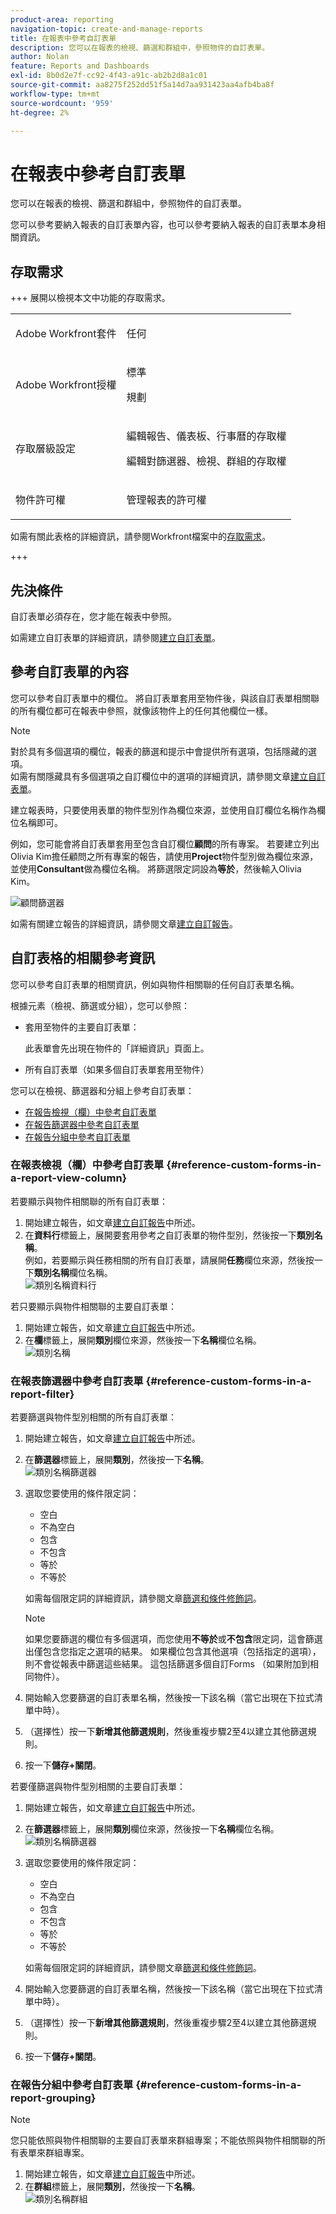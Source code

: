 ```yaml
---
product-area: reporting
navigation-topic: create-and-manage-reports
title: 在報表中參考自訂表單
description: 您可以在報表的檢視、篩選和群組中，參照物件的自訂表單。
author: Nolan
feature: Reports and Dashboards
exl-id: 8b0d2e7f-cc92-4f43-a91c-ab2b2d8a1c01
source-git-commit: aa8275f252dd51f5a14d7aa931423aa4afb4ba8f
workflow-type: tm+mt
source-wordcount: '959'
ht-degree: 2%

---
```


# 在報表中參考自訂表單

<!-- Audited: 11/2024 -->

您可以在報表的檢視、篩選和群組中，參照物件的自訂表單。

您可以參考要納入報表的自訂表單內容，也可以參考要納入報表的自訂表單本身相關資訊。

## 存取需求

+++ 展開以檢視本文中功能的存取需求。 

<table style="table-layout:auto"> 
 <col> 
 <col> 
 <tbody> 
  <tr> 
   <td role="rowheader">Adobe Workfront套件</td> 
   <td> <p>任何</p> </td> 
  </tr> 
  <tr> 
   <td role="rowheader">Adobe Workfront授權</td> 
   <td> 
      <p>標準</p>
      <p>規劃</p>
   </td>
  </tr> 
  <tr> 
   <td role="rowheader">存取層級設定</td> 
   <td> <p>編輯報告、儀表板、行事曆的存取權</p> <p>編輯對篩選器、檢視、群組的存取權</p></td> 
  </tr> 
  <tr> 
   <td role="rowheader">物件許可權</td> 
   <td> <p>管理報表的許可權</p></td> 
  </tr> 
 </tbody> 
</table>

如需有關此表格的詳細資訊，請參閱Workfront檔案中的[存取需求](/help/quicksilver/administration-and-setup/add-users/access-levels-and-object-permissions/access-level-requirements-in-documentation.md)。

+++

## 先決條件

自訂表單必須存在，您才能在報表中參照。

如需建立自訂表單的詳細資訊，請參閱[建立自訂表單](/help/quicksilver/administration-and-setup/customize-workfront/create-manage-custom-forms/form-designer/design-a-form/design-a-form.md)。

## 參考自訂表單的內容

您可以參考自訂表單中的欄位。 將自訂表單套用至物件後，與該自訂表單相關聯的所有欄位都可在報表中參照，就像該物件上的任何其他欄位一樣。

>[!NOTE]
>
>對於具有多個選項的欄位，報表的篩選和提示中會提供所有選項，包括隱藏的選項。\
>如需有關隱藏具有多個選項之自訂欄位中的選項的詳細資訊，請參閱文章[建立自訂表單](/help/quicksilver/administration-and-setup/customize-workfront/create-manage-custom-forms/form-designer/design-a-form/design-a-form.md)。

建立報表時，只要使用表單的物件型別作為欄位來源，並使用自訂欄位名稱作為欄位名稱即可。

例如，您可能會將自訂表單套用至包含自訂欄位&#x200B;**顧問**&#x200B;的所有專案。 若要建立列出Olivia Kim擔任顧問之所有專案的報告，請使用&#x200B;**Project**&#x200B;物件型別做為欄位來源，並使用&#x200B;**Consultant**&#x200B;做為欄位名稱。 將篩選限定詞設為&#x200B;**等於**，然後輸入Olivia Kim。

![顧問篩選器](assets/qs-consultant-filter-example-350x126.png)

如需有關建立報告的詳細資訊，請參閱文章[建立自訂報告](../../../reports-and-dashboards/reports/creating-and-managing-reports/create-custom-report.md)。

## 自訂表格的相關參考資訊

您可以參考自訂表單的相關資訊，例如與物件相關聯的任何自訂表單名稱。

根&#x200B;據元素（檢視、篩選或分組），您可以參照：

* 套用至物件的主要自訂表單：

  此表單會先出現在物件的「詳細資訊」頁面上。

* 所有自訂表單（如果多個自訂表單套用至物件）

您可以在檢視、篩選器和分組上參考自訂表單：

* [在報告檢視（欄）中參考自訂表單](#reference-custom-forms-in-a-report-view-column)
* [在報告篩選器中參考自訂表單](#reference-custom-forms-in-a-report-filter)
* [在報告分組中參考自訂表單](#reference-custom-forms-in-a-report-grouping)

### 在報表檢視（欄）中參考自訂表單 {#reference-custom-forms-in-a-report-view-column}

若要顯示與物件相關聯的所有自訂表單：

1. 開始建立報告，如文章[建立自訂報告](../../../reports-and-dashboards/reports/creating-and-managing-reports/create-custom-report.md)中所述。
1. 在&#x200B;**資料行**&#x200B;標籤上，展開要套用參考之自訂表單的物件型別，然後按一下&#x200B;**類別名稱**。\
   例如，若要顯示與任務相關的所有自訂表單，請展開&#x200B;**任務**&#x200B;欄位來源，然後按一下&#x200B;**類別名稱**&#x200B;欄位名稱。\
   ![類別名稱資料行](assets/qs-category-name-column-350x267.png)

若只要顯示與物件相關聯的主要自訂表單：

1. 開始建立報告，如文章[建立自訂報告](../../../reports-and-dashboards/reports/creating-and-managing-reports/create-custom-report.md)中所述。
1. 在&#x200B;**欄**&#x200B;標籤上，展開&#x200B;**類別**&#x200B;欄位來源，然後按一下&#x200B;**名稱**&#x200B;欄位名稱。\
   ![類別名稱](assets/qs-category-name-column-2-350x248.png)

### 在報表篩選器中參考自訂表單 {#reference-custom-forms-in-a-report-filter}

若要篩選與物件型別相關的所有自訂表單：

1. 開始建立報告，如文章[建立自訂報告](../../../reports-and-dashboards/reports/creating-and-managing-reports/create-custom-report.md)中所述。
1. 在&#x200B;**篩選器**&#x200B;標籤上，展開&#x200B;**類別**，然後按一下&#x200B;**名稱**。\
   ![類別名稱篩選器](assets/qs-categories-name-filter-350x311.png)

1. 選取您要使用的條件限定詞：

   * 空白
   * 不為空白
   * 包含
   * 不包含
   * 等於
   * 不等於

   如需每個限定詞的詳細資訊，請參閱文章[篩選和條件修飾詞](../../../reports-and-dashboards/reports/reporting-elements/filter-condition-modifiers.md)。

   >[!NOTE]
   >
   >如果您要篩選的欄位有多個選項，而您使用&#x200B;**不等於**&#x200B;或&#x200B;**不包含**&#x200B;限定詞，這會篩選出僅包含您指定之選項的結果。 如果欄位包含其他選項（包括指定的選項），則不會從報表中篩選這些結果。 這包括篩選多個自訂Forms （如果附加到相同物件）。

1. 開始輸入您要篩選的自訂表單名稱，然後按一下該名稱（當它出現在下拉式清單中時）。
1. （選擇性）按一下&#x200B;**新增其他篩選規則**，然後重複步驟2至4以建立其他篩選規則。
1. 按一下&#x200B;**儲存+關閉**。

若要僅篩選與物件型別相關的主要自訂表單：

1. 開始建立報告，如文章[建立自訂報告](../../../reports-and-dashboards/reports/creating-and-managing-reports/create-custom-report.md)中所述。
1. 在&#x200B;**篩選器**&#x200B;標籤上，展開&#x200B;**類別**&#x200B;欄位來源，然後按一下&#x200B;**名稱**&#x200B;欄位名稱。\
   ![類別名稱篩選器](assets/qs-category-name-filter-350x437.png)

1. 選取您要使用的條件限定詞：

   * 空白
   * 不為空白
   * 包含
   * 不包含
   * 等於
   * 不等於

   如需每個限定詞的詳細資訊，請參閱文章[篩選和條件修飾詞](../../../reports-and-dashboards/reports/reporting-elements/filter-condition-modifiers.md)。

1. 開始輸入您要篩選的自訂表單名稱，然後按一下該名稱（當它出現在下拉式清單中時）。
1. （選擇性）按一下&#x200B;**新增其他篩選規則**，然後重複步驟2至4以建立其他篩選規則。
1. 按一下&#x200B;**儲存+關閉**。

### 在報告分組中參考自訂表單 {#reference-custom-forms-in-a-report-grouping}

>[!NOTE]
>
>您只能依照與物件相關聯的主要自訂表單來群組專案；不能依照與物件相關聯的所有表單來群組專案。

1. 開始建立報告，如文章[建立自訂報告](../../../reports-and-dashboards/reports/creating-and-managing-reports/create-custom-report.md)中所述。
1. 在&#x200B;**群組**&#x200B;標籤上，展開&#x200B;**類別**，然後按一下&#x200B;**名稱**。\
   ![類別名稱群組](assets/qs-category-name-grouping-350x373.png)
